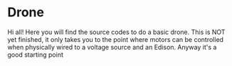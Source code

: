 # Drone

Hi all! Here you will find the source codes to do a basic drone. This is NOT yet finished, it only takes you to the point where motors can be controlled when physically wired to a voltage source and an Edison. Anyway it's a good starting point 
